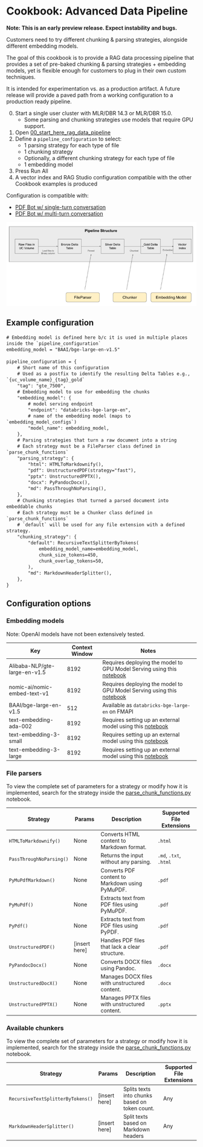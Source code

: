 # Cookbook: Advanced Data Pipeline

**Note: This is an early preview release.  Expect instability and bugs.**

Customers need to try different chunking & parsing strategies, alongside different embedding models.

The goal of this cookbook is to provide a RAG data processing pipeline that provides a set of pre-baked chunking & parsing strategies + embedding models, yet is flexible enough for customers to plug in their own custom techniques.  

It is intended for experimentation vs. as a production artifact.  A future release will provide a paved path from a working configuration to a production ready pipeline.

0. Start a single user cluster with MLR/DBR 14.3 or MLR/DBR 15.0.
    - Some parsing and chunking strategies use models that require GPU support.
1. Open [00_start_here_rag_data_pipeline](00_start_here_rag_data_pipeline.py)
2. Define a `pipeline_configuration` to select:
    - 1 parsing strategy for each type of file
    - 1 chunking strategy 
    - Optionally, a different chunking strategy for each type of file
    - 1 embedding model
3. Press Run All 
4. A vector index and RAG Studio configuration compatible with the other Cookbook examples is produced

Configuration is compatible with:
- [PDF Bot w/ single-turn conversation](../A_pdf_rag_with_single_turn_chat/README.md)
- [PDF Bot w/ multi-turn conversation](..//B_pdf_rag_with_multi_turn_chat/README.md)

![Pipeline overview](pipelineoverview.png)

## Example configuration

```
# Embedding model is defined here b/c it is used in multiple places inside the `pipeline_configuration`
embedding_model = "BAAI/bge-large-en-v1.5"

pipeline_configuration = {
    # Short name of this configuration
    # Used as a postfix to identify the resulting Delta Tables e.g., `{uc_volume_name}_{tag}_gold`
    "tag": "gte_7500",
    # Embedding model to use for embedding the chunks
    "embedding_model": {
        # model serving endpoint
        "endpoint": "databricks-bge-large-en",
        # name of the embedding model (maps to `embedding_model_configs`)
        "model_name": embedding_model,
    },
    # Parsing strategies that turn a raw document into a string
    # Each strategy must be a FileParser class defined in `parse_chunk_functions`
    "parsing_strategy": {
        "html": HTMLToMarkdownify(),
        "pdf": UnstructuredPDF(strategy="fast"),
        "pptx": UnstructuredPPTX(),
        "docx": PyPandocDocx(),
        "md": PassThroughNoParsing(),
    },
    # Chunking strategies that turned a parsed document into embeddable chunks
    # Each strategy must be a Chunker class defined in `parse_chunk_functions`
    # `default` will be used for any file extension with a defined strategy.
    "chunking_strategy": {
        "default": RecursiveTextSplitterByTokens(
            embedding_model_name=embedding_model,
            chunk_size_tokens=450,
            chunk_overlap_tokens=50,
        ),
        "md": MarkdownHeaderSplitter(),
    },
}
```

## Configuration options

### Embedding models

Note: OpenAI models have not been extensively tested.

| Key                                  | Context Window |  Notes      |
|--------------------------------------|----------------|--------|
| Alibaba-NLP/gte-large-en-v1.5        | 8192           |     Requires deploying the model to GPU Model Serving using this [notebook](helpers/SentenceTransformer_Embedding_Model_Loader.py)  |
| nomic-ai/nomic-embed-text-v1         | 8192           |   Requires deploying the model to GPU Model Serving using this [notebook](helpers/SentenceTransformer_Embedding_Model_Loader.py)     |
| BAAI/bge-large-en-v1.5               | 512            |    Available as `databricks-bge-large-en` on FMAPI    |
| text-embedding-ada-002               | 8192           |     Requires setting up an external model using this [notebook](helpers/Create_OpenAI_External_Model.py)   |
| text-embedding-3-small               | 8192           |   Requires setting up an external model using this [notebook](helpers/Create_OpenAI_External_Model.py)     |
| text-embedding-3-large               | 8192           |    Requires setting up an external model using this [notebook](helpers/Create_OpenAI_External_Model.py)    |

### File parsers

To view the complete set of parameters for a strategy or modify how it is implemented, search for the strategy inside the [parse_chunk_functions.py](parse_chunk_functions.py) notebook.

| Strategy                     | Params | Description                                  | Supported File Extensions    |
|------------------------------|--------|----------------------------------------------|------------------------------|
| `HTMLToMarkdownify()`          | None   | Converts HTML content to Markdown format.    | `.html`                      |
| `PassThroughNoParsing()`       | None   | Returns the input without any parsing.       | `.md`, `.txt`, `.html`                          |
| `PyMuPdfMarkdown()`            | None   | Converts PDF content to Markdown using PyMuPDF. | `.pdf`                     |
| `PyMuPdf()`                    | None   | Extracts text from PDF files using PyMuPDF.  | `.pdf`                       |
| `PyPdf()`                      | None   | Extracts text from PDF files using PyPDF.    | `.pdf`                       |
| `UnstructuredPDF()`            | [insert here]   | Handles PDF files that lack a clear structure. | `.pdf`                     |
| `PyPandocDocx()`               | None   | Converts DOCX files using Pandoc.            | `.docx`                      |
| `UnstructuredDocX()`           | None   | Manages DOCX files with unstructured content.| `.docx`                      |
| `UnstructuredPPTX()`           | None   | Manages PPTX files with unstructured content.| `.pptx`                      |


### Available chunkers

To view the complete set of parameters for a strategy or modify how it is implemented, search for the strategy inside the [parse_chunk_functions.py](parse_chunk_functions.py) notebook.

| Strategy                     | Params | Description                                  | Supported File Extensions    |
|------------------------------|--------|----------------------------------------------|------------------------------|
| `RecursiveTextSplitterByTokens()` | [insert here]   | Splits texts into chunks based on token count. | Any                      |
| `MarkdownHeaderSplitter()`     | [insert here] | Split texts based on Markdown headers | Any |

